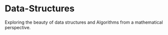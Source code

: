 # Data-Structures
Exploring the beauty of data structures and Algorithms from a mathematical perspective.

